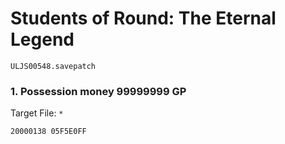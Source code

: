#  Students of Round: The Eternal Legend

`ULJS00548.savepatch`

### 1. Possession money 99999999 GP

Target File: `*`

```
20000138 05F5E0FF
```

